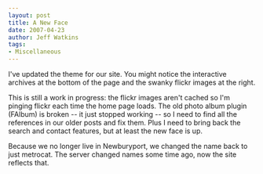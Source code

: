 ```yaml
---
layout: post
title: A New Face
date: 2007-04-23
author: Jeff Watkins
tags:
- Miscellaneous
---
```


I've updated the theme for our site. You might notice the interactive archives at the bottom of the page and the swanky flickr images at the right.

This is still a work in progress: the flickr images aren't cached so I'm pinging flickr each time the home page loads. The old photo album plugin (FAlbum) is broken -- it just stopped working -- so I need to find all the references in our older posts and fix them. Plus I need to bring back the search and contact features, but at least the new face is up.

Because we no longer live in Newburyport, we changed the name back to just metrocat. The server changed names some time ago, now the site reflects that.
